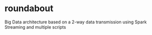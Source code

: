 # roundabout
Big Data architecture based on a 2-way data transmission using Spark Streaming and multiple scripts
